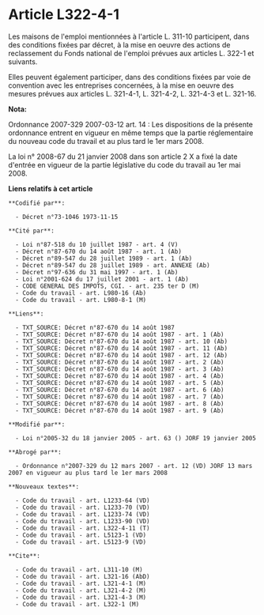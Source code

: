 # Article L322-4-1

Les maisons de l'emploi mentionnées à l'article L. 311-10 participent, dans des conditions fixées par décret, à la mise en
oeuvre des actions de reclassement du Fonds national de l'emploi prévues aux articles L. 322-1 et suivants.

Elles peuvent également participer, dans des conditions fixées par voie de convention avec les entreprises concernées, à la
mise en oeuvre des mesures prévues aux articles L. 321-4-1, L. 321-4-2, L. 321-4-3 et L. 321-16.

**Nota:**

Ordonnance 2007-329 2007-03-12 art. 14 : Les dispositions de la présente ordonnance entrent en vigueur en même temps que la
partie réglementaire du nouveau code du travail et au plus tard le 1er mars 2008.

La loi n° 2008-67 du 21 janvier 2008 dans son article 2 X a fixé la date d'entrée en vigueur de la partie législative du code
du travail au 1er mai 2008.

**Liens relatifs à cet article**

	**Codifié par**:

	  - Décret n°73-1046 1973-11-15

	**Cité par**:

	  - Loi n°87-518 du 10 juillet 1987 - art. 4 (V)
	  - Décret n°87-670 du 14 août 1987 - art. 1 (Ab)
	  - Décret n°89-547 du 28 juillet 1989 - art. 1 (Ab)
	  - Décret n°89-547 du 28 juillet 1989 - art. ANNEXE (Ab)
	  - Décret n°97-636 du 31 mai 1997 - art. 1 (Ab)
	  - Loi n°2001-624 du 17 juillet 2001 - art. 1 (Ab)
	  - CODE GENERAL DES IMPOTS, CGI. - art. 235 ter D (M)
	  - Code du travail - art. L980-16 (Ab)
	  - Code du travail - art. L980-8-1 (M)

	**Liens**:

	  - TXT_SOURCE: Décret n°87-670 du 14 août 1987
	  - TXT_SOURCE: Décret n°87-670 du 14 août 1987 - art. 1 (Ab)
	  - TXT_SOURCE: Décret n°87-670 du 14 août 1987 - art. 10 (Ab)
	  - TXT_SOURCE: Décret n°87-670 du 14 août 1987 - art. 11 (Ab)
	  - TXT_SOURCE: Décret n°87-670 du 14 août 1987 - art. 12 (Ab)
	  - TXT_SOURCE: Décret n°87-670 du 14 août 1987 - art. 2 (Ab)
	  - TXT_SOURCE: Décret n°87-670 du 14 août 1987 - art. 3 (Ab)
	  - TXT_SOURCE: Décret n°87-670 du 14 août 1987 - art. 4 (Ab)
	  - TXT_SOURCE: Décret n°87-670 du 14 août 1987 - art. 5 (Ab)
	  - TXT_SOURCE: Décret n°87-670 du 14 août 1987 - art. 6 (Ab)
	  - TXT_SOURCE: Décret n°87-670 du 14 août 1987 - art. 7 (Ab)
	  - TXT_SOURCE: Décret n°87-670 du 14 août 1987 - art. 8 (Ab)
	  - TXT_SOURCE: Décret n°87-670 du 14 août 1987 - art. 9 (Ab)

	**Modifié par**:

	  - Loi n°2005-32 du 18 janvier 2005 - art. 63 () JORF 19 janvier 2005

	**Abrogé par**:

	  - Ordonnance n°2007-329 du 12 mars 2007 - art. 12 (VD) JORF 13 mars 2007 en vigueur au plus tard le 1er mars 2008

	**Nouveaux textes**:

	  - Code du travail - art. L1233-64 (VD)
	  - Code du travail - art. L1233-70 (VD)
	  - Code du travail - art. L1233-74 (VD)
	  - Code du travail - art. L1233-90 (VD)
	  - Code du travail - art. L322-4-11 (T)
	  - Code du travail - art. L5123-1 (VD)
	  - Code du travail - art. L5123-9 (VD)

	**Cite**:

	  - Code du travail - art. L311-10 (M)
	  - Code du travail - art. L321-16 (AbD)
	  - Code du travail - art. L321-4-1 (M)
	  - Code du travail - art. L321-4-2 (M)
	  - Code du travail - art. L321-4-3 (M)
	  - Code du travail - art. L322-1 (M)
